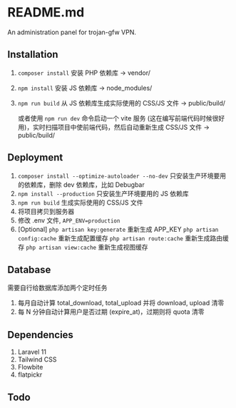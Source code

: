 # README.md

An administration panel for trojan-gfw VPN.

## Installation

1. `composer install` 安装 PHP 依赖库 → vendor/
2. `npm install` 安装 JS 依赖库 → node_modules/
3. `npm run build` 从 JS 依赖库生成实际使用的 CSS/JS 文件 → public/build/
    
    或者使用 `npm run dev` 命令启动一个 vite 服务 (这在编写前端代码时候很好用)，实时扫描项目中使前端代码，然后自动重新生成 CSS/JS 文件 → public/build/
    

## Deployment

1. `composer install --optimize-autoloader --no-dev` 只安装生产环境要用的依赖库，删除 dev 依赖库，比如 Debugbar
2. `npm install --production` 只安装生产环境要用的 JS 依赖库
3. `npm run build` 生成实际使用的 CSS/JS 文件
4. 将项目拷贝到服务器
5. 修改 .env 文件, `APP_ENV=production`
6. [Optional]
`php artisan key:generate` 重新生成 APP_KEY
`php artisan config:cache` 重新生成配置缓存
`php artisan route:cache` 重新生成路由缓存
`php artisan view:cache` 重新生成视图缓存

## Database

需要自行给数据库添加两个定时任务

1. 每月自动计算 total_download, total_upload 并将 download, upload 清零
2. 每 N 分钟自动计算用户是否过期 (expire_at)，过期则将 quota 清零

## Dependencies

1. Laravel 11
2. Tailwind CSS
3. Flowbite
4. flatpickr

## Todo